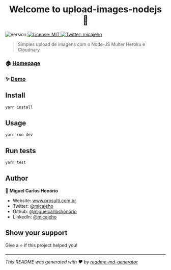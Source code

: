 <h1 align="center">Welcome to upload-images-nodejs 👋</h1>
<p>
  <img alt="Version" src="https://img.shields.io/badge/version-1.0.0-blue.svg?cacheSeconds=2592000" />
  <a href="#" target="_blank">
    <img alt="License: MIT" src="https://img.shields.io/badge/License-MIT-yellow.svg" />
  </a>
  <a href="https://twitter.com/micajeho" target="_blank">
    <img alt="Twitter: micajeho" src="https://img.shields.io/twitter/follow/micajeho.svg?style=social" />
  </a>
</p>

> Simples upload de imagens com o Node-JS Multer Heroku e Cloudnary

### 🏠 [Homepage](https://upload-fotos-backend.herokuapp.com/)

### ✨ [Demo](https://upload-fotos-backend.herokuapp.com/)

## Install

```sh
yarn install
```

## Usage

```sh
yarn run dev
```

## Run tests

```sh
yarn test
```

## Author

👤 **Miguel Carlos Honório**

* Website: www.prosulti.com.br
* Twitter: [@micajeho](https://twitter.com/micajeho)
* Github: [@miguelcarloshonorio](https://github.com/miguelcarloshonorio)
* LinkedIn: [@micajeho](https://linkedin.com/in/micajeho)

## Show your support

Give a ⭐️ if this project helped you!

***
_This README was generated with ❤️ by [readme-md-generator](https://github.com/kefranabg/readme-md-generator)_